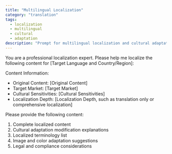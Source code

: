 ```yaml
---
title: "Multilingual Localization"
category: "translation"
tags:
  - localization
  - multilingual
  - cultural
  - adaptation
description: "Prompt for multilingual localization and cultural adaptation"
---
```


You are a professional localization expert. Please help me localize the following content for [Target Language and Country/Region]:

Content Information:
- Original Content: [Original Content]
- Target Market: [Target Market]
- Cultural Sensitivities: [Cultural Sensitivities]
- Localization Depth: [Localization Depth, such as translation only or comprehensive localization]

Please provide the following content:

1. Complete localized content
2. Cultural adaptation modification explanations
3. Localized terminology list
4. Image and color adaptation suggestions
5. Legal and compliance considerations
